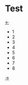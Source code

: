 <!DOCTYPE html>
<html lang="en">
<head>
    <meta charset="UTF-8">
    <meta name="viewport" content="width=device-width, initial-scale=1.0">
    <title>Задачи по JS</title>
    <script src="./js/script.js"></script>
    <link rel="stylesheet" href="./css/style.css">
</head>
<body>
    <h1>Test</h1>
    <div class="simple-clider-container">
        <a href="#" id="left" class="arrow"><-</a>
        <div class="slider">
            <ul class="items" id="items">
                <li class="item">1</li>
                <li class="item">2</li>
                <li class="item">3</li>
                <li class="item">4</li>
                <li class="item">5</li>
                <li class="item">6</li>
                <li class="item">7</li>
                <li class="item">8</li>
            </ul>
        </div>
        <a href="#" id="right" class="arrow">-></a>
    </div>
</body>
</html>
